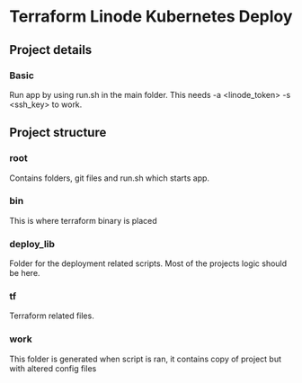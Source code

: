 # Terraform Linode Kubernetes Deploy
## Project details
### Basic
Run app by using run.sh in the main folder. This needs -a <linode_token> -s <ssh_key> to work.
## Project structure 
### root
Contains folders, git files and run.sh which starts app.
### bin
This is where terraform binary is placed
### deploy_lib
Folder for the deployment related scripts. Most of the projects logic should be here.
### tf
Terraform related files.
### work
This folder is generated when script is ran, it contains copy of project but with altered config files

